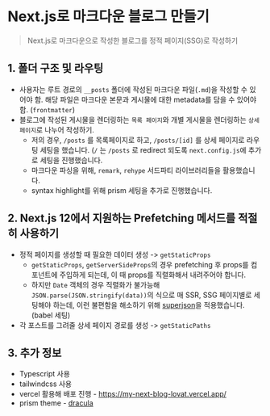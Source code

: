 # Next.js로 마크다운 블로그 만들기
> Next.js로 마크다운으로 작성한 블로그를 정적 페이지(SSG)로 작성하기

## 1. 폴더 구조 및 라우팅
- 사용자는 루트 경로의 `__posts` 폴더에 작성된 마크다운 파일(`.md`)을 작성할 수 있어야 함. 해당 파일은 마크다운 본문과 게시물에 대한 metadata를 담을 수 있어야 함. (`frontmatter`)
- 블로그에 작성된 게시물을 렌더링하는 `목록 페이지`와 개별 게시물을 렌더링하는 `상세 페이지`로 나누어 작성하기.
  - 저의 경우, `/posts` 를 목록페이지로 하고, `/posts/[id]` 를 상세 페이지로 라우팅 세팅을 했습니다. (`/` 는 `/posts` 로 redirect 되도록 `next.config.js`에 추가로 세팅을 진행했습니다.
  - 마크다운 파싱을 위해, `remark`, `rehype` 서드파티 라이브러리들을 활용했습니다.
  - syntax highlight를 위해 prism 세팅을 추가로 진행했습니다.

## 2. Next.js 12에서 지원하는 Prefetching 메서드를 적절히 사용하기
- 정적 페이지를 생성할 때 필요한 데이터 생성 -> `getStaticProps`
  - `getStaticProps`, `getServerSideProps`의 경우 prefetching 후 props를 컴포넌트에 주입하게 되는데, 이 때 props를 직렬화해서 내려주어야 합니다.
  - 하지만 `Date` 객체의 경우 직렬화가 불가능해 `JSON.parse(JSON.stringify(data))`의 식으로 매 SSR, SSG 페이지별로 세팅해야 하는데, 이런 불편함을 해소하기 위해 [superjson](https://github.com/blitz-js/superjson)을 적용했습니다. (babel 세팅)
- 각 포스트를 그려줄 상세 페이지 경로를 생성 -> `getStaticPaths`

## 3. 추가 정보
- Typescript 사용
- tailwindcss 사용
- vercel 활용해 배포 진행 - https://my-next-blog-lovat.vercel.app/
- prism theme - [dracula](https://github.com/PrismJS/prism-themes/blob/master/themes/prism-dracula.css)
